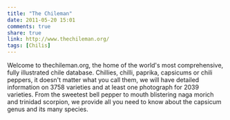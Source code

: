 ```yaml
---
title: "The Chileman"
date: 2011-05-20 15:01
comments: true
share: true
link: http://www.thechileman.org/
tags: [Chilis]
---
```

Welcome to thechileman.org, the home of the world's most comprehensive, fully illustrated chile database. Chillies, chilli, paprika, capsicums or chili peppers, it doesn't matter what you call them, we will have detailed information on 3758 varieties and at least one photograph for 2039 varieties. From the sweetest bell pepper to mouth blistering naga morich and trinidad scorpion, we provide all you need to know about the capsicum genus and its many species. 
